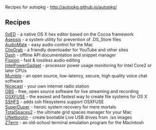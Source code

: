 Recipes for autopkg - http://autopkg.github.io/autopkg/
## Recipes
[0xED](http://www.suavetech.com/0xed/0xed.html) - a native OS X hex editor based on the Cocoa framework<br />
[Asepsis](http://asepsis.binaryage.com) - a system utility for prevention of .DS_Store files<br />
[AudioMate](http://audiomateapp.com) - easy audio control for the Mac<br />
[ClipGrab](http://clipgrab.org) - a friendly downloader for YouTube and other sites<br />
[Dash](http://kapeli.com/dash) - offline API documentation and snippet manager<br />
[Fission](http://rogueamoeba.com/fission) - fast &amp; lossless audio editing<br />
[IntelPowerGadget](https://software.intel.com/en-us/articles/intel-power-gadget-20) - processor power usage monitoring for Intel Core2 or later CPUs<br />
[Mumble](http://wiki.mumble.info/wiki/Main_Page) - an open source, low-latency, secure, high quality voice chat software<br />
[Nicecast](http://rogueamoeba.com/nicecast) - your own internet radio station<br />
[OBS](https:obsproject.com) - free, open source software for live streaming and recording<br />
[OSXFUSE](https://osxfuse.github.io) - the easiest and fastest way to create file systems for OS X<br />
[SSHFS](https://osxfuse.github.io) - adds ssh filesystems support  OSXFUSE<br />
[SuperDuper](http://www.shirt-pocket.com/SuperDuper/SuperDuperDescription.html) - heroic system recovery for mere mortals<br />
[TotalSpaces2](http://totalspaces.binaryage.com) - the ultimate grid spaces manager for your Mac<br />
[UNetbootin](http://unetbootin.sourceforge.net) - create bootable Live USB drives from .iso images<br />
[ZTerm](http://www.dalverson.com/zterm/) - an old-school terminal emulation program for the Macintosh<br />
